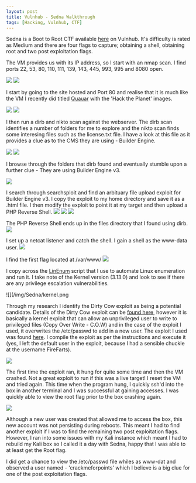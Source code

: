 ```yaml
---
layout: post
title: Vulnhub - Sedna Walkthrough
tags: [Hacking, Vulnhub, CTF]
---
```

Sedna is a Boot to Root CTF available [here](https://www.vulnhub.com/entry/hackfest2016-sedna,181/) on Vulnhub. It's difficulty is rated as Medium and there are four flags to capture; obtaining a shell, obtaining root and two post exploitation flags.

The VM provides us with its IP address, so I start with an nmap scan. I find ports 22, 53, 80, 110, 111, 139, 143, 445, 993, 995 and 8080 open.

![](/img/Sedna/nmap1.png)
![](/img/Sedna/nmap2.png)

I start by going to the site hosted and Port 80 and realise that it is much like the VM I recently did titled [Quauar](https://wjmccann.github.io/blog/2017/11/13/Quaoar-Walkthrough) with the 'Hack the Planet' images.

![](/img/Sedna/web1.png)
![](/img/Sedna/web2.png)

I then run a dirb and nikto scan against the webserver. The dirb scan identifies a number of folders for me to explore and the nikto scan finds some interesing files such as the license.txt file. I have a look at this file as it provides a clue as to the CMS they are using - Builder Engine.

![](/img/Sedna/dirb.png)
![](/img/Sedna/nikto.png)

I browse through the folders that dirb found and eventually stumble upon a further clue - They are using Builder Engine v3.

![](/img/Sedna/be.png)

I search through searchsploit and find an arbituary file upload exploit for Builder Engine v3. I copy the exploit to my home directory and save it as a .html file. I then modify the exploit to point it at my target and then upload a PHP Reverse Shell. 
![](/img/Sedna/searchsploit.png)
![](/img/Sedna/exploit1.png)
![](/img/Sedna/exploit2.png)

The PHP Reverse Shell ends up in the files directory that I found using dirb.
![](/img/Sedna/exploit3.png)

I set up a netcat listener and catch the shell. I gain a shell as the www-data user.
![](/img/Sedna/shell.png)

I find the first flag located at /var/www/
![](/img/Sedna/flag1.png)

I copy across the [LinEnum]() script that I use to automate Linux enumeration and run it. I take note of the Kernel version (3.13.0) and look to see if there are any privilege escalation vulnerabilities. 

![](/img/Sedna/kernel.png

Through my research I identify the Dirty Cow exploit as being a potential candidate. Details of the Dirty Cow exploit can be [found here](https://dirtycow.ninja/), however it is basically a kernel exploit that can allow an unprivileged user to write to privileged files (Copy Over Write - C.O.W) and in the case of the exploit I used, it overwrites the /etc/passwd to add in a new user. The exploit I used was found [here](https://www.exploit-db.com/exploits/40839/). I compile the exploit as per the instructions and execute it (yes, I left the default user in the exploit, because I had a sensible chuckle at the username FireFarts).

![](/img/Sedna/dirtycow.png)

The first time the exploit ran, it hung for quite some time and then the VM crashed. Not a great exploit to run if this was a live target! I reset the VM and tried again. This time when the program hung, I quickly ssh'd into the box in another terminal and I was successful at gaining accesses. I was quickly able to view the root flag prior to the box crashing again.

![](/img/Sedna/flag2.png)

Although a new user was created that allowed me to access the box, this new account was not persisting during reboots. This meant I had to find another exploit if I was to find the remaining two post exploitation flags. However, I ran into some issues with my Kali instance which meant I had to rebuild my Kali box so I called it a day with Sedna, happy that I was able to at least get the Root flag. 

I did get a chance to view the /etc/passwd file whiles as www-dat and observed a user named - 'crackmeforpoints' which I believe is a big clue for one of the post exploitation flags.
